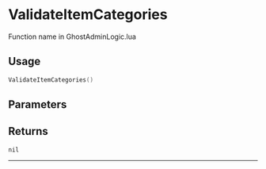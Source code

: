 # ValidateItemCategories
Function name in GhostAdminLogic.lua
## Usage
```lua
ValidateItemCategories()
```
## Parameters

## Returns
`nil`

---